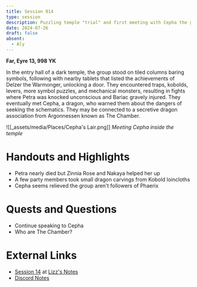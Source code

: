 ```yaml
---
title: Session 014
type: session
description: Puzzling temple "trial" and first meeting with Cepha the green dragon.
date: 2024-07-26
draft: false
absent:
  - Aly
---
```

**Far, Eyre 13, 998 YK**

In the entry hall of a dark temple, the group stood on tiled columns baring symbols, following with nearby tablets that listed the achievements of Delzer the Warmonger, unlocking a door. They encountered traps, kobolds, levers, more symbol puzzles, and mechanical monsters, resulting in fights where Petra was knocked unconscious and Bariac gravely injured. They eventually met Cepha, a dragon, who warned them about the dangers of seeking the schematics. They may be connected to a secretive dragon association from Argonnessen known as The Chamber.

![[_assets/media/Places/Cepha's Lair.png]]
*Meeting Cepha inside the temple*
# Handouts and Highlights
- Petra nearly died but Zinnia Rose and Nakaya helped her up  
- A few party members took small dragon carvings from Kobold loincloths  
- Cepha seems relieved the group aren't followers of Phaerix
# Quests and Questions
- Continue speaking to Cepha
- Who are The Chamber?
# External Links
- [Session 14](https://docs.google.com/document/d/1J33aBWlHE9Q3B2MMNnUZiaMUoW-X7qpKUtETTQmvalc/edit#heading=h.vl0rtlkejac) at [Lizz's Notes](https://docs.google.com/document/d/1J33aBWlHE9Q3B2MMNnUZiaMUoW-X7qpKUtETTQmvalc/edit)
- [Discord Notes](https://discord.com/channels/283480767844057088/1208993465531105380/1264709557784154153)